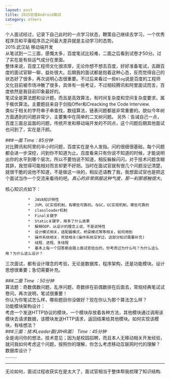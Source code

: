 ```yaml
---
layout: post
title: 2015百度Android面试
category: others
---
```

个人面试经过，记录下自己此时的一点学习状态，鞭策自己继续去学习，一个优秀程序员和平庸程序员之间最大差异就是主动学习的态势。   
2015.武汉站   移动端开发    
从笔试到一二三面，感慨太多，百度笔试比较难，二面之后看到试卷才50分。过了实在是有些运气成分在里面。    
整体来说，百度工程师文化很浓厚，无论你想不想去百度，好好准备笔试，去跟百度的面试官聊一聊，益处很大。后期我的面试都是抱着这种心态，反而觉得自己的状态好了很多，再次说明心态很重要。不过后来看过一些`Blog`说是百度的工程师文化目前被市场冲散了很多，具体有一些考证，不过相较腾讯和阿里面试而言，百度依然是我目前印象最好的。    
笔试全是算法题和设计题，而且是高效算法，有时间复杂度和空间复杂度要求，属于极优算法。主要题目来自于剑指Offer和Creacking the Code Interview.   
类似于相关的字符串子串查找，数组算法，链表问题都是非常重要的。貌似今年树方面遇到的问题非常少，主要集中在简单的二叉树问题。
另外：告诫自己一点，百度三面总监面的问题，传统开发和移动端开发的不同点，这个问题后期其他面试也问到了，实在是汗颜。

*###一面   Time：85分钟*       
对比腾讯和阿里的半小时问题，百度实在是令人发指。问的很细很基础，每个问题都会进一步深挖，问到你不知道为止。百度看来只有你说不知道的时候，才能说明出你的水平到哪个层次。所以不要怕说不知道，相反躲躲闪闪，对于技术问题含糊其辞，我觉得可能相对而言却更不好把。当时在面试官就有很几个问题没记清楚，就很干脆的说他不知道，不是做这一块的，相反还请教了我，我想面试官也是把这个面试当作一个交流来看待的吧。*真心的非常佩服这种气度，那一刹那感触很大。*       

核心知识点如下：   

              *  JAVA知识特性  
              *  JVM，GC实现机制，有哪些可靠的。与GC，GC实现机制，哪些可靠的   
              *  classloader机制     
              *  Final关键字    
              *  Static关键字，用多了什么效果
              *  解释OOP，从设计的理念上说，不是说特性    
              *  设计模式相关，适配器模式，桥梁模式等等相关，如何用到   
              *  操作系统相关，死锁相关(操作系统没学过，这部分知识需要补充)  
              *  线程、进程、多线程  
              *  基本上每一个回答都会跟上面试官给出的，你考虑过为什么吗？为什么这么用？为什么这么设计？  
        
三次面试，都有设计理念的考验，无论是数据库，程序架构，还是功能模块。设计思想很重要；急切需要补充。   

*###二面  Time ：50分钟*     
算法题：奇数偶数问题，乱序问题，奇数排在前偶数排在后面去，常规经典笔试试卷问，再次说明，笔试很重要！   
  你认为你笔试怎么样，哪些题目你没做好？现在你认为那个算法怎么样？    
  功能模块架构设计：  
  考虑一个发送HTTP协议的模块，一个模块存放着各种方法，其他模块通过调用该模块去请求数据，该模块发送HTTP请求，返回结果给其他模块。如何实现该模块，有啥想法？    
*###三面：技术Leader面(非HR面）  Time：45分钟*      
 全是询问你的想法，技术意见；因为是校园招聘，而且本人无移动相关开发经验，就问我如何考虑这个问题，按照你的理解，你怎么考虑移动互联网时代的理解？    
 数据库设计？    
 .........     

 - - -
 无论如何，面试过程收获实在是太大了，面试官相当于整体帮我梳理了知识结构.
 



